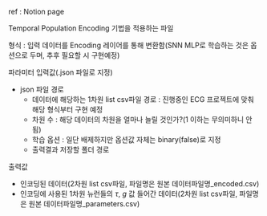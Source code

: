 ref : Notion page

Temporal Population Encoding 기법을 적용하는 파일

형식 : 입력 데이터를 Encoding 레이어를 통해 변환함(SNN MLP로 학습하는 것은 옵션으로 두며, 추후 필요할 시 구현예정)

파라미터 입력값(.json 파일로 지정)

- json 파일 경로
    - 데이터에 해당하는 1차원 list csv파일 경로 : 진행중인 ECG 프로젝트에 맞춰 해당 형식부터 구현 예정
    - 차원 수 : 해당 데이터의 차원을 얼마나 늘릴 것인가?(1 이하는 무의미하니 안됨)
    - 학습 옵션 : 일단 배제하지만 옵션값 자체는 binary(false)로 지정
    - 출력결과 저장할 폴더 경로

출력값

- 인코딩된 데이터(2차원 list csv파일, 파일명은 원본 데이터파일명_encoded.csv)
- 인코딩에 사용된 1차원 뉴런들의 $\tau$, $g$ 값 들어간 데이터(2차원 list csv파일, 파일명은 원본 데이터파일명_parameters.csv)